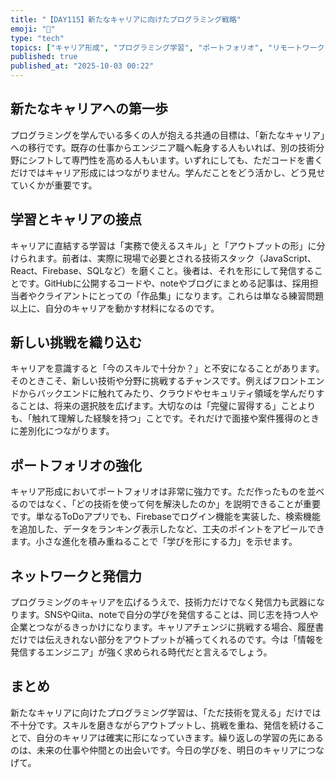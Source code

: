 ```yaml
---
title: "【DAY115】新たなキャリアに向けたプログラミング戦略"
emoji: "🚀"
type: "tech"
topics: ["キャリア形成", "プログラミング学習", "ポートフォリオ", "リモートワーク", "スキルアップ"]
published: true
published_at: "2025-10-03 00:22"
---
```


## 新たなキャリアへの第一歩

プログラミングを学んでいる多くの人が抱える共通の目標は、「新たなキャリア」への移行です。既存の仕事からエンジニア職へ転身する人もいれば、別の技術分野にシフトして専門性を高める人もいます。いずれにしても、ただコードを書くだけではキャリア形成にはつながりません。学んだことをどう活かし、どう見せていくかが重要です。

## 学習とキャリアの接点

キャリアに直結する学習は「実務で使えるスキル」と「アウトプットの形」に分けられます。前者は、実際に現場で必要とされる技術スタック（JavaScript、React、Firebase、SQLなど）を磨くこと。後者は、それを形にして発信することです。GitHubに公開するコードや、noteやブログにまとめる記事は、採用担当者やクライアントにとっての「作品集」になります。これらは単なる練習問題以上に、自分のキャリアを動かす材料になるのです。

## 新しい挑戦を織り込む

キャリアを意識すると「今のスキルで十分か？」と不安になることがあります。そのときこそ、新しい技術や分野に挑戦するチャンスです。例えばフロントエンドからバックエンドに触れてみたり、クラウドやセキュリティ領域を学んだりすることは、将来の選択肢を広げます。大切なのは「完璧に習得する」ことよりも、「触れて理解した経験を持つ」ことです。それだけで面接や案件獲得のときに差別化につながります。

## ポートフォリオの強化

キャリア形成においてポートフォリオは非常に強力です。ただ作ったものを並べるのではなく、「どの技術を使って何を解決したのか」を説明できることが重要です。単なるToDoアプリでも、Firebaseでログイン機能を実装した、検索機能を追加した、データをランキング表示したなど、工夫のポイントをアピールできます。小さな進化を積み重ねることで「学びを形にする力」を示せます。

## ネットワークと発信力

プログラミングのキャリアを広げるうえで、技術力だけでなく発信力も武器になります。SNSやQiita、noteで自分の学びを発信することは、同じ志を持つ人や企業とつながるきっかけになります。キャリアチェンジに挑戦する場合、履歴書だけでは伝えきれない部分をアウトプットが補ってくれるのです。今は「情報を発信するエンジニア」が強く求められる時代だと言えるでしょう。

## まとめ

新たなキャリアに向けたプログラミング学習は、「ただ技術を覚える」だけでは不十分です。スキルを磨きながらアウトプットし、挑戦を重ね、発信を続けることで、自分のキャリアは確実に形になっていきます。繰り返しの学習の先にあるのは、未来の仕事や仲間との出会いです。今日の学びを、明日のキャリアにつなげて。